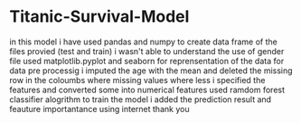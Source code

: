 # Titanic-Survival-Model
in this model i have used pandas and numpy to create data frame of the files provied (test and train)
i wasn't able to understand the use of gender file 
used matplotlib.pyplot and seaborn for reprensentation of the data
for data pre processig i imputed the age with the mean and deleted the missing row in the coloumbs where missing values where less
i specified the features and converted some into numerical features
used ramdom forest classifier alogrithm to train the model
i added the prediction result and feauture importantance using internet
thank you
